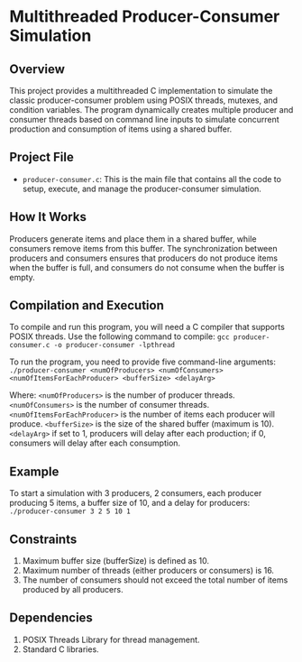 # Multithreaded Producer-Consumer Simulation

## Overview
This project provides a multithreaded C implementation to simulate the classic producer-consumer problem using POSIX threads, mutexes, and condition variables. The program dynamically creates multiple producer and consumer threads based on command line inputs to simulate concurrent production and consumption of items using a shared buffer.

## Project File
- `producer-consumer.c`: This is the main file that contains all the code to setup, execute, and manage the producer-consumer simulation.

## How It Works
Producers generate items and place them in a shared buffer, while consumers remove items from this buffer. The synchronization between producers and consumers ensures that producers do not produce items when the buffer is full, and consumers do not consume when the buffer is empty.

## Compilation and Execution
To compile and run this program, you will need a C compiler that supports POSIX threads. Use the following command to compile:
```gcc producer-consumer.c -o producer-consumer -lpthread```

To run the program, you need to provide five command-line arguments:
```./producer-consumer <numOfProducers> <numOfConsumers> <numOfItemsForEachProducer> <bufferSize> <delayArg>```

Where:
`<numOfProducers>` is the number of producer threads.
`<numOfConsumers>` is the number of consumer threads.
`<numOfItemsForEachProducer>` is the number of items each producer will produce.
`<bufferSize>` is the size of the shared buffer (maximum is 10).
`<delayArg>` if set to 1, producers will delay after each production; if 0, consumers will delay after each consumption.

## Example
To start a simulation with 3 producers, 2 consumers, each producer producing 5 items, a buffer size of 10, and a delay for producers:
```./producer-consumer 3 2 5 10 1```

## Constraints
1. Maximum buffer size (bufferSize) is defined as 10.
2. Maximum number of threads (either producers or consumers) is 16.
3. The number of consumers should not exceed the total number of items produced by all producers.

## Dependencies
1. POSIX Threads Library for thread management.
2. Standard C libraries.
